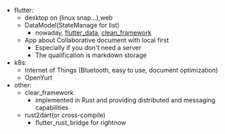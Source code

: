 * flutter:
  + desktop on (linux snap...),web
  + DataModel(StateManage for list)
    + nowaday, [flutter_data](https://pub.flutter-io.cn/packages/flutter_data), [clean_framework](https://pub.flutter-io.cn/packages/clean_framework)
  + App about Collaborative document with local first
    + Especially if you don't need a server
    + The qualification is markdown storage
* k8s:
  + Internet of Things (Bluetooth, easy to use, document optimization)
  + OpenYurt
* other:
  + clear_framework
    + implemented in Rust and providing distributed and messaging capabilities
  + rust2dart(or cross-compile)
    + flutter_rust_bridge for rightnow